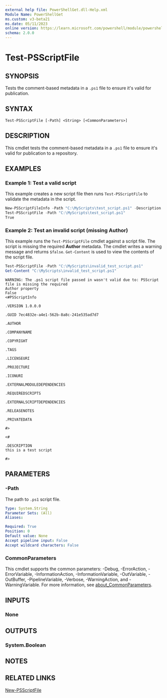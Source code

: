 ```yaml
---
external help file: PowerShellGet.dll-Help.xml
Module Name: PowerShellGet
ms.custom: v3-beta21
ms.date: 05/11/2023
online version: https://learn.microsoft.com/powershell/module/powershellget/test-psscriptfile?view=powershellget-3.x&WT.mc_id=ps-gethelp
schema: 2.0.0
---
```


# Test-PSScriptFile

## SYNOPSIS

Tests the comment-based metadata in a `.ps1` file to ensure it's valid for publication.

## SYNTAX

```
Test-PSScriptFile [-Path] <String> [<CommonParameters>]
```

## DESCRIPTION

This cmdlet tests the comment-based metadata in a `.ps1` file to ensure it's valid for publication
to a repository.

## EXAMPLES

### Example 1: Test a valid script

This example creates a new script file then runs `Test-PSScriptFile` to validate the metadata
in the script.

```powershell
New-PSScriptFileInfo -Path "C:\MyScripts\test_script.ps1" -Description "this is a test script"
Test-PSScriptFile -Path "C:\MyScripts\test_script.ps1"
True
```

### Example 2: Test an invalid script (missing Author)

This example runs the `Test-PSScriptFile` cmdlet against a script file. The script is missing
the required **Author** metadata. The cmdlet writes a warning message and returns `$false`.
`Get-Content` is used to view the contents of the script file.

```powershell
Test-PSScriptFile -Path "C:\MyScripts\invalid_test_script.ps1"
Get-Content "C:\MyScripts\invalid_test_script.ps1"
```

```Output
WARNING: The .ps1 script file passed in wasn't valid due to: PSScript file is missing the required
Author property
False
<#PSScriptInfo

.VERSION 1.0.0.0

.GUID 7ec4832e-a4e1-562b-8a8c-241e535ad7d7

.AUTHOR

.COMPANYNAME

.COPYRIGHT

.TAGS

.LICENSEURI

.PROJECTURI

.ICONURI

.EXTERNALMODULEDEPENDENCIES

.REQUIREDSCRIPTS

.EXTERNALSCRIPTDEPENDENCIES

.RELEASENOTES

.PRIVATEDATA

#>

<#

.DESCRIPTION
this is a test script

#>
```

## PARAMETERS

### -Path

The path to `.ps1` script file.

```yaml
Type: System.String
Parameter Sets: (All)
Aliases:

Required: True
Position: 0
Default value: None
Accept pipeline input: False
Accept wildcard characters: False
```

### CommonParameters

This cmdlet supports the common parameters: -Debug, -ErrorAction, -ErrorVariable,
-InformationAction, -InformationVariable, -OutVariable, -OutBuffer, -PipelineVariable, -Verbose,
-WarningAction, and -WarningVariable. For more information, see
[about_CommonParameters](http://go.microsoft.com/fwlink/?LinkID=113216).

## INPUTS

### None

## OUTPUTS

### System.Boolean

## NOTES

## RELATED LINKS

[New-PSScriptFile](New-PSScriptFile.md)
